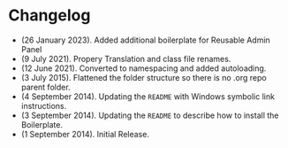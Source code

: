 # Changelog
* (26 January 2023). Added additional boilerplate for Reusable Admin Panel
* (9 July 2021). Propery Translation and class file renames.
* (12 June 2021). Converted to namespacing and added autoloading.
* (3 July 2015). Flattened the folder structure so there is no .org repo parent folder.
* (4 September 2014). Updating the `README` with Windows symbolic link instructions.
* (3 September 2014). Updating the `README` to describe how to install the Boilerplate.
* (1 September 2014). Initial Release.
